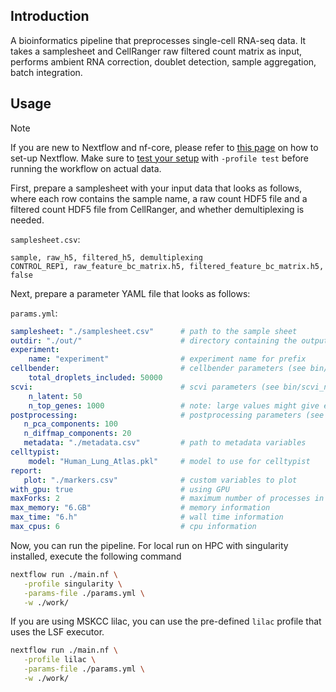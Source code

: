 ## Introduction

A bioinformatics pipeline that preprocesses single-cell RNA-seq data. It takes a samplesheet and CellRanger raw filtered count matrix as input, performs ambient RNA correction, doublet detection, sample aggregation, batch integration.

## Usage

> [!NOTE]
> If you are new to Nextflow and nf-core, please refer to [this page](https://nf-co.re/docs/usage/installation) on how to set-up Nextflow. Make sure to [test your setup](https://nf-co.re/docs/usage/introduction#how-to-run-a-pipeline) with `-profile test` before running the workflow on actual data.

First, prepare a samplesheet with your input data that looks as follows, where each row contains the sample name, a raw count HDF5 file and a filtered count HDF5 file from CellRanger, and whether demultiplexing is needed.

`samplesheet.csv`:
```csv
sample, raw_h5, filtered_h5, demultiplexing
CONTROL_REP1, raw_feature_bc_matrix.h5, filtered_feature_bc_matrix.h5, false
```

Next, prepare a parameter YAML file that looks as follows:

`params.yml`:
```yaml
samplesheet: "./samplesheet.csv"      # path to the sample sheet
outdir: "./out/"                      # directory containing the outputs
experiment:
    name: "experiment"                # experiment name for prefix
cellbender:                           # cellbender parameters (see bin/cellbender.py)
    total_droplets_included: 50000
scvi:                                 # scvi parameters (see bin/scvi_norm.py)
    n_latent: 50
    n_top_genes: 1000                 # note: large values might give error in writing h5ad
postprocessing:                       # postprocessing parameters (see bin/postprocessing.py)
   n_pca_components: 100
   n_diffmap_components: 20
   metadata: "./metadata.csv"         # path to metadata variables
celltypist:
    model: "Human_Lung_Atlas.pkl"     # model to use for celltypist
report:
   plot: "./markers.csv"              # custom variables to plot
with_gpu: true                        # using GPU
maxForks: 2                           # maximum number of processes in parallel (e.g # of GPU)
max_memory: "6.GB"                    # memory information
max_time: "6.h"                       # wall time information
max_cpus: 6                           # cpu information
```

Now, you can run the pipeline. For local run on HPC with singularity installed, execute the following command

```bash
nextflow run ./main.nf \
   -profile singularity \
   -params-file ./params.yml \
   -w ./work/
```

If you are using MSKCC lilac, you can use the pre-defined `lilac` profile that uses the LSF executor.
```bash
nextflow run ./main.nf \
   -profile lilac \
   -params-file ./params.yml \
   -w ./work/
```
